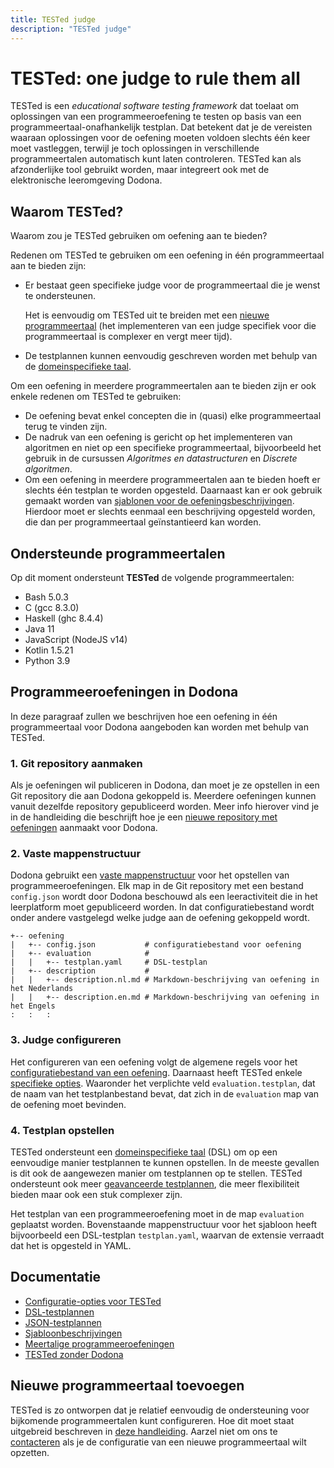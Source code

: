 ```yaml
---
title: TESTed judge
description: "TESTed judge"
---
```


# TESTed: one judge to rule them all

TESTed is een *educational software testing framework* dat toelaat om 
oplossingen van een programmeeroefening te testen op basis van een
programmeertaal-onafhankelijk testplan. Dat betekent dat je de vereisten waaraan
oplossingen voor de oefening moeten voldoen slechts één keer moet vastleggen,
terwijl je toch oplossingen in verschillende programmeertalen automatisch kunt 
laten controleren. TESTed kan als afzonderlijke tool gebruikt worden, maar
integreert ook met de elektronische leeromgeving Dodona.

## Waarom TESTed?
Waarom zou je TESTed gebruiken om oefening aan te bieden?

Redenen om TESTed te gebruiken om een oefening in één programmeertaal 
aan te bieden zijn:
- Er bestaat geen specifieke judge voor de programmeertaal die je wenst te
  ondersteunen.
  
  Het is eenvoudig om TESTed uit te breiden met een
  [nieuwe programmeertaal](configure-new-programming-language) (het implementeren
  van een judge specifiek voor die programmeertaal is complexer en vergt meer tijd).
- De testplannen kunnen eenvoudig geschreven worden met behulp van de
  [domeinspecifieke taal](dsl/).

Om een oefening in meerdere programmeertalen aan te bieden zijn er ook enkele redenen
om TESTed te gebruiken:
- De oefening bevat enkel concepten die in (quasi) elke programmeertaal terug
  te vinden zijn.
- De nadruk van een oefening is gericht op het implementeren van algoritmen en
  niet op een specifieke programmeertaal, bijvoorbeeld het gebruik in de
  cursussen _Algoritmes en datastructuren_ en _Discrete algoritmen_.
- Om een oefening in meerdere programmeertalen aan te bieden hoeft er slechts
  één testplan te worden opgesteld.
  Daarnaast kan er ook gebruik gemaakt worden van [sjablonen voor de
  oefeningsbeschrijvingen](template-description/). Hierdoor moet er slechts
  eenmaal een beschrijving opgesteld worden, die dan per programmeertaal
  geïnstantieerd kan worden.

## Ondersteunde programmeertalen

Op dit moment ondersteunt **TESTed** de volgende programmeertalen:

* Bash 5.0.3
* C (gcc 8.3.0)
* Haskell (ghc 8.4.4)
* Java 11
* JavaScript (NodeJS v14)
* Kotlin 1.5.21
* Python 3.9

## Programmeeroefeningen in Dodona

In deze paragraaf zullen we beschrijven hoe een oefening in één programmeertaal
voor Dodona aangeboden kan worden met behulp van TESTed.

### 1. Git repository aanmaken

Als je oefeningen wil publiceren in Dodona, dan moet je ze opstellen in een Git
repository die aan Dodona gekoppeld is. Meerdere oefeningen kunnen vanuit
dezelfde repository gepubliceerd worden. Meer info hierover vind je in de
handleiding die beschrijft hoe je een
[nieuwe repository met oefeningen](../guides/teachers/new-exercise-repo)
aanmaakt voor Dodona.

### 2. Vaste mappenstructuur

Dodona gebruikt een
[vaste mappenstructuur](../references/exercise-directory-structure) voor het
opstellen van programmeeroefeningen. Elk map in de Git repository met een
bestand `config.json` wordt door Dodona beschouwd als een leeractiviteit
die in het leerplatform moet gepubliceerd worden. In dat configuratiebestand
wordt onder andere vastgelegd welke judge aan de oefening gekoppeld wordt.

```
+-- oefening
|   +-- config.json           # configuratiebestand voor oefening
|   +-- evaluation            #
|   |   +-- testplan.yaml     # DSL-testplan
|   +-- description           #
|   |   +-- description.nl.md # Markdown-beschrijving van oefening in het Nederlands
|   |   +-- description.en.md # Markdown-beschrijving van oefening in het Engels
:   :   :
```

### 3. Judge configureren

Het configureren van een oefening volgt de algemene regels voor het
[configuratiebestand van een oefening](../references/exercise-config).
Daarnaast heeft TESTed enkele [specifieke opties](exercise-config).
Waaronder het verplichte veld `evaluation.testplan`, dat de naam van het
testplanbestand bevat, dat zich in de `evaluation` map van de oefening
moet bevinden.

### 4. Testplan opstellen

TESTed ondersteunt een [domeinspecifieke taal](dsl) (DSL) om op een
eenvoudige manier testplannen te kunnen opstellen. In de meeste gevallen is dit
ook de aangewezen manier om testplannen op te stellen. TESTed ondersteunt ook
meer [geavanceerde testplannen](json), die meer flexibiliteit bieden maar ook
een stuk complexer zijn.

Het testplan van een programmeeroefening moet in de map `evaluation` geplaatst
worden. Bovenstaande mappenstructuur voor het sjabloon heeft bijvoorbeeld een
DSL-testplan `testplan.yaml`, waarvan de extensie verraadt dat het is opgesteld
in YAML.

## Documentatie

* [Configuratie-opties voor TESTed](exercise-config)
* [DSL-testplannen](dsl)
* [JSON-testplannen](json)
* [Sjabloonbeschrijvingen](template-description)
* [Meertalige programmeeroefeningen](template-exercise)
* [TESTed zonder Dodona](standalone)

## Nieuwe programmeertaal toevoegen

TESTed is zo ontworpen dat je relatief eenvoudig de ondersteuning voor 
bijkomende programmeertalen kunt configureren. Hoe dit moet staat uitgebreid
beschreven in [deze handleiding](configure-new-programming-language). Aarzel
niet om ons te [contacteren](mailto:dodona@ugent.be) als je de configuratie van een
nieuwe programmeertaal wilt opzetten.
